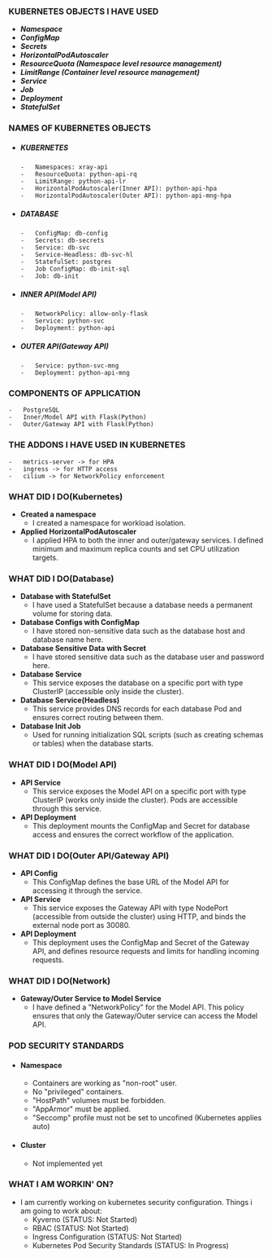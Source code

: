 ### KUBERNETES OBJECTS I HAVE USED
-   ***Namespace***
-   ***ConfigMap***
-   ***Secrets***
-   ***HorizontalPodAutoscaler***
-   ***ResourceQuota (Namespace level resource management)*** 
-   ***LimitRange (Container level resource management)***
-   ***Service***
-   ***Job***
-   ***Deployment***
-   ***StatefulSet***

### NAMES OF KUBERNETES OBJECTS
-   ##### KUBERNETES
        -   Namespaces: xray-api
        -   ResourceQuota: python-api-rq
        -   LimitRange: python-api-lr
        -   HorizontalPodAutoscaler(Inner API): python-api-hpa 
        -   HorizontalPodAutoscaler(Outer API): python-api-mng-hpa 
-   ##### DATABASE
        -   ConfigMap: db-config
        -   Secrets: db-secrets
        -   Service: db-svc
        -   Service-Headless: db-svc-hl
        -   StatefulSet: postgres
        -   Job ConfigMap: db-init-sql
        -   Job: db-init
-   ##### INNER API(Model API)
        -   NetworkPolicy: allow-only-flask
        -   Service: python-svc
        -   Deployment: python-api
-   ##### OUTER API(Gateway API)
        -   Service: python-svc-mng
        -   Deployment: python-api-mng

### COMPONENTS OF APPLICATION
    -   PostgreSQL
    -   Inner/Model API with Flask(Python)
    -   Outer/Gateway API with Flask(Python)

### THE ADDONS I HAVE USED IN KUBERNETES
    -   metrics-server -> for HPA
    -   ingress -> for HTTP access
    -   cilium -> for NetworkPolicy enforcement

### WHAT DID I DO(Kubernetes)
-   **Created a namespace**
    -   I created a namespace for workload isolation.
-   **Applied HorizontalPodAutoscaler**
    -   I applied HPA to both the inner and outer/gateway services. I defined minimum and maximum replica counts and set CPU utilization targets.

### WHAT DID I DO(Database)
-   **Database with StatefulSet**
    -   I have used a StatefulSet because a database needs a permanent volume for storing data.
-  **Database Configs with ConfigMap**
    -   I have stored non-sensitive data such as the database host and database name here.
-   **Database Sensitive Data with Secret**
    -   I have stored sensitive data such as the database user and password here.
-   **Database Service**
    -   This service exposes the database on a specific port with type ClusterIP (accessible only inside the cluster).
-   **Database Service(Headless)**
    -   This service provides DNS records for each database Pod and ensures correct routing between them.
-   **Database Init Job**
    -   Used for running initialization SQL scripts (such as creating schemas or tables) when the database starts.

### WHAT DID I DO(Model API)
-   **API Service**
    -   This service exposes the Model API on a specific port with type ClusterIP (works only inside the cluster). Pods are accessible through this service.
-   **API Deployment**
    -   This deployment mounts the ConfigMap and Secret for database access and ensures the correct workflow of the application.

### WHAT DID I DO(Outer API/Gateway API)
-   **API Config**
    -   This ConfigMap defines the base URL of the Model API for accessing it through the service.
-   **API Service**
    -   This service exposes the Gateway API with type NodePort (accessible from outside the cluster) using HTTP, and binds the external node port as 30080.
-   **API Deployment**
    -   This deployment uses the ConfigMap and Secret of the Gateway API, and defines resource requests and limits for handling incoming requests.

### WHAT DID I DO(Network)
-   **Gateway/Outer Service to Model Service**
    -   I have defined a "NetworkPolicy" for the Model API. This policy ensures that only the Gateway/Outer service can access the Model API.

### POD SECURITY STANDARDS
-   #### Namespace
    -   Containers are working as "non-root" user.
    -   No "privileged" containers.
    -   "HostPath" volumes must be forbidden.
    -   "AppArmor" must be applied.
    -   "Seccomp" profile must not be set to uncofined (Kubernetes applies auto)
-   #### Cluster 
    -   Not implemented yet

### WHAT I AM WORKIN' ON?
-   I am currently working on kubernetes security configuration. 
    Things i am going to work about:
    -   Kyverno (STATUS: Not Started)
    -   RBAC (STATUS: Not Started)
    -   Ingress Configuration (STATUS: Not Started)
    -   Kubernetes Pod Security Standards (STATUS: In Progress)
